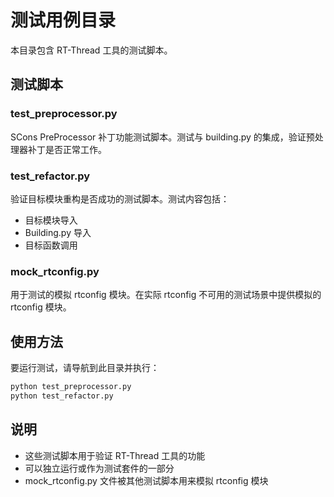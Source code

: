 # 测试用例目录

本目录包含 RT-Thread 工具的测试脚本。

## 测试脚本

### test_preprocessor.py
SCons PreProcessor 补丁功能测试脚本。测试与 building.py 的集成，验证预处理器补丁是否正常工作。

### test_refactor.py
验证目标模块重构是否成功的测试脚本。测试内容包括：
- 目标模块导入
- Building.py 导入
- 目标函数调用

### mock_rtconfig.py
用于测试的模拟 rtconfig 模块。在实际 rtconfig 不可用的测试场景中提供模拟的 rtconfig 模块。

## 使用方法

要运行测试，请导航到此目录并执行：

```bash
python test_preprocessor.py
python test_refactor.py
```

## 说明

- 这些测试脚本用于验证 RT-Thread 工具的功能
- 可以独立运行或作为测试套件的一部分
- mock_rtconfig.py 文件被其他测试脚本用来模拟 rtconfig 模块 